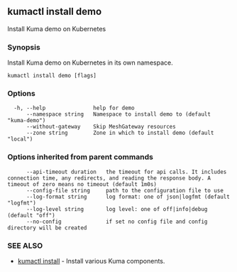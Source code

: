 ## kumactl install demo

Install Kuma demo on Kubernetes

### Synopsis

Install Kuma demo on Kubernetes in its own namespace.

```
kumactl install demo [flags]
```

### Options

```
  -h, --help               help for demo
      --namespace string   Namespace to install demo to (default "kuma-demo")
      --without-gateway    Skip MeshGateway resources
      --zone string        Zone in which to install demo (default "local")
```

### Options inherited from parent commands

```
      --api-timeout duration   the timeout for api calls. It includes connection time, any redirects, and reading the response body. A timeout of zero means no timeout (default 1m0s)
      --config-file string     path to the configuration file to use
      --log-format string      log format: one of json|logfmt (default "logfmt")
      --log-level string       log level: one of off|info|debug (default "off")
      --no-config              if set no config file and config directory will be created
```

### SEE ALSO

* [kumactl install](kumactl_install.md)	 - Install various Kuma components.

